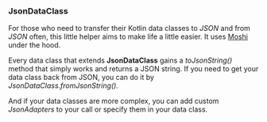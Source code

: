 ### JsonDataClass

For those who need to transfer their Kotlin data classes to *JSON* and from *JSON* often, this little helper aims to make life a little easier. It uses [Moshi](https://github.com/square/moshi) under the hood.

Every data class that extends **JsonDataClass** gains a *toJsonString()* method that simply works and returns a JSON string. If you need to get your data class back from JSON, you can do it by *JsonDataClass.fromJsonString().*

And if your data classes are more complex, you can add custom *JsonAdapters* to your call or specify them in your data class.
